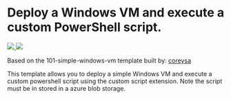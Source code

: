 # Deploy a Windows VM and execute a custom PowerShell script.

<a href="https://portal.azure.com/#create/Microsoft.Template/uri/https%3A%2F%2Fraw.githubusercontent.com%2Fbobjac%2Fazure-quickstart-templates%2Fmaster%2F201-vm-custom-script-windows%2Fazuredeploy.json" target="_blank">
    <img src="http://azuredeploy.net/deploybutton.png"/>
</a>
<a href="http://armviz.io/#/?load=https%3A%2F%2Fraw.githubusercontent.com%2Fbobjac%2Fazure-quickstart-templates%2Fmaster%2F201-vm-custom-script-windows%2Fazuredeploy.json" target="_blank">
    <img src="http://armviz.io/visualizebutton.png"/>
</a>

Based on the 101-simple-windows-vm template built by: [coreysa](https://github.com/coreysa)

This template allows you to deploy a simple Windows VM and execute a custom powershell script using the custom script extension. Note the script must be in stored in a azure blob storage.
